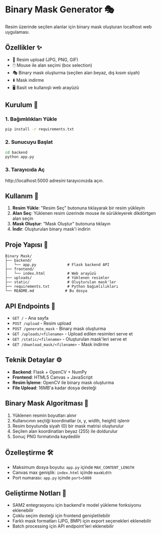 # Binary Mask Generator 🎭

Resim üzerinde seçilen alanlar için binary mask oluşturan localhost web uygulaması.

## Özellikler ✨

- 📁 Resim upload (JPG, PNG, GIF)
- 🖱️ Mouse ile alan seçimi (box selection)
- 🎭 Binary mask oluşturma (seçilen alan beyaz, dış kısım siyah)
- ⬇️ Mask indirme
- 🖥️ Basit ve kullanışlı web arayüzü

## Kurulum 🚀

### 1. Bağımlılıkları Yükle

```bash
pip install -r requirements.txt
```

### 2. Sunucuyu Başlat

```bash
cd backend
python app.py
```

### 3. Tarayıcıda Aç

http://localhost:5000 adresini tarayıcınızda açın.

## Kullanım 📖

1. **Resim Yükle**: "Resim Seç" butonuna tıklayarak bir resim yükleyin
2. **Alan Seç**: Yüklenen resim üzerinde mouse ile sürükleyerek dikdörtgen alan seçin
3. **Mask Oluştur**: "Mask Oluştur" butonuna tıklayın
4. **İndir**: Oluşturulan binary mask'i indirin

## Proje Yapısı 📁

```
Binary Mask/
├── backend/
│   └── app.py              # Flask backend API
├── frontend/
│   └── index.html          # Web arayüzü
├── uploads/                # Yüklenen resimler
├── static/                 # Oluşturulan mask'ler
├── requirements.txt        # Python bağımlılıkları
└── README.md              # Bu dosya
```

## API Endpoints 🔌

- `GET /` - Ana sayfa
- `POST /upload` - Resim upload
- `POST /generate_mask` - Binary mask oluşturma
- `GET /uploads/<filename>` - Upload edilen resimleri serve et
- `GET /static/<filename>` - Oluşturulan mask'leri serve et
- `GET /download_mask/<filename>` - Mask indirme

## Teknik Detaylar ⚙️

- **Backend**: Flask + OpenCV + NumPy
- **Frontend**: HTML5 Canvas + JavaScript
- **Resim İşleme**: OpenCV ile binary mask oluşturma
- **File Upload**: 16MB'a kadar dosya desteği

## Binary Mask Algoritması 🧠

1. Yüklenen resmin boyutları alınır
2. Kullanıcının seçtiği koordinatlar (x, y, width, height) işlenir
3. Resim boyutunda siyah (0) bir mask matrisi oluşturulur
4. Seçilen alan koordinatları beyaz (255) ile doldurulur
5. Sonuç PNG formatında kaydedilir

## Özelleştirme 🛠️

- Maksimum dosya boyutu: `app.py` içinde `MAX_CONTENT_LENGTH`
- Canvas max genişlik: `index.html` içinde `maxWidth`
- Port numarası: `app.py` içinde `port=5000`

## Geliştirme Notları 📝

- SAM2 entegrasyonu için backend'e model yükleme fonksiyonu eklenebilir
- Çoklu seçim desteği için frontend genişletilebilir
- Farklı mask formatları (JPG, BMP) için export seçenekleri eklenebilir
- Batch processing için API endpoint'leri eklenebilir
